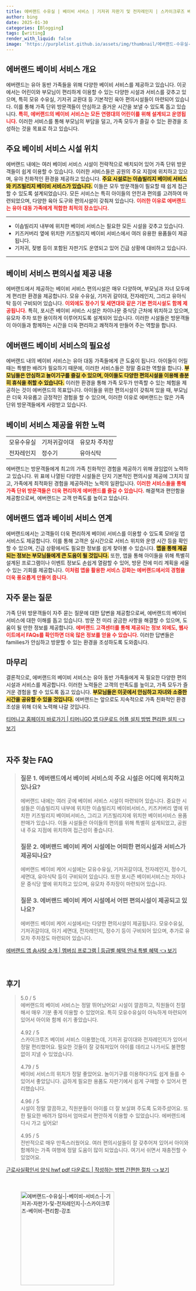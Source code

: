 ```yaml
---
title: 에버랜드 수유실 | 베이비 서비스 | 기저귀 자판기 및 전자레인지 | 스카이크루즈 베이비 편리함 강조
author: bing
date: 2025-01-30
categories: [Blogging]
tags: [writing]
render_with_liquid: false
image: 'https://purplelist.github.io/assets/img/thumbnail/에버랜드-수유실-|-베이비-서비스-|-기저귀-자판기-및-전자레인지-|-스카이크루즈-베이비-편리함-강조.webp'
---
```



<h2 id='에버랜드 베이비 서비스 개요'>에버랜드 베이비 서비스 개요</h2>

<p>에버랜드는 유아 동반 가족들을 위해 다양한 베이비 서비스를 제공하고 있습니다. 이곳에서는 어린이와 부모님이 편리하게 이용할 수 있는 다양한 시설과 서비스를 갖추고 있으며, 특히 모유 수유실, 기저귀 교환대 등 기본적인 육아 편의시설들이 마련되어 있습니다. 이를 통해 가족 단위 방문객들이 안심하고 즐거운 시간을 보낼 수 있도록 돕고 있습니다. <b><span style="color: #ee2323;">특히, 에버랜드의 베이비 서비스는 모든 연령대의 어린이를 위해 설계되고 운영됩니다.</span></b> 이러한 서비스를 통해 부모님의 부담을 덜고, 가족 모두가 즐길 수 있는 환경을 조성하는 것을 목표로 하고 있습니다.</p>

<h2 id='주요 베이비 서비스 시설 위치'>주요 베이비 서비스 시설 위치</h2>

<p>에버랜드 내에는 여러 베이비 서비스 시설이 전략적으로 배치되어 있어 가족 단위 방문객들이 쉽게 이용할 수 있습니다. 이러한 서비스들은 공원의 주요 지점에 위치하고 있으며, 유아 친화적인 환경을 제공하고 있습니다. <b><span style="background-color: #ffe066;">주요 시설로는 이솝빌리지 베이비 서비스와 키즈빌리지 베이비 서비스가 있습니다.</span></b> 이들은 모두 방문객들이 필요할 때 쉽게 접근할 수 있도록 설계되었습니다. 모든 서비스는 특히 아이들의 안전과 편의를 고려하여 마련되었으며, 다양한 육아 도구와 편의시설이 갖춰져 있습니다. <b><span style="color: #ee2323;">이러한 이유로 에버랜드는 유아 대동 가족에게 적합한 최적의 장소입니다.</span></b></p>

<hr />

<ul>
    <li>이솝빌리지 내부에 위치한 베이비 서비스는 필요한 모든 시설을 갖추고 있습니다.</li>
    <li>키즈커버리 옆에 위치한 키즈빌리지 베이비 서비스에서 여러 유용한 용품들이 제공됩니다.</li>
    <li>기저귀, 젖병 등이 포함된 자판기도 운영되고 있어 긴급 상황에 대비하고 있습니다.</li>
</ul>

<hr />

<h2 id='베이비 서비스 편의시설 제공 내용'>베이비 서비스 편의시설 제공 내용</h2>

<p>에버랜드에서 제공하는 베이비 서비스 편의시설은 매우 다양하며, 부모님과 자녀 모두에게 편리한 환경을 제공합니다. 모유 수유실, 기저귀 갈이대, 전자레인지, 그리고 유아식탁 등이 구비되어 있습니다. <b><span style="color: #ee2323;">이외에도 정수기 및 세면대와 같은 기본 편의시설도 함께 제공됩니다.</span></b> 특히, 포시즌 베이비 서비스 시설은 차이나문 중식당 근처에 위치하고 있으며, 유모차 주차 또한 용이하게 이루어지도록 설계되어 있습니다. 이러한 시설들은 방문객들이 아이들과 함께하는 시간을 더욱 편리하고 쾌적하게 만들어 주는 역할을 합니다.</p>

<h2 id='에버랜드 베이비 서비스의 필요성'>에버랜드 베이비 서비스의 필요성</h2>

<p>에버랜드 내의 베이비 서비스는 유아 대동 가족들에게 큰 도움이 됩니다. 아이들이 어릴 때는 특별한 배려가 필요하기 때문에, 이러한 서비스들은 정말 중요한 역할을 합니다. <b><span style="background-color: #ffe066;">부모님들은 안심하고 놀이기구를 즐길 수 있으며, 아이들도 다양한 편의시설을 이용해 충분히 휴식을 취할 수 있습니다.</span></b> 이러한 환경을 통해 가족 모두가 만족할 수 있는 체험을 제공하는 것이 에버랜드의 목표입니다. 아이들을 위한 편의시설이 갖춰져 있을 때, 부모님은 더욱 자유롭고 긍정적인 경험을 할 수 있으며, 이러한 이유로 에버랜드는 많은 가족 단위 방문객들에게 사랑받고 있습니다.</p>

<h2 id='베이비 서비스 제공을 위한 노력'>베이비 서비스 제공을 위한 노력</h2>

<table>
    <tr>
        <td>모유수유실</td>
        <td>기저귀갈이대</td>
        <td>유모차 주차장</td>
    </tr>
    <tr>
        <td>전자레인지</td>
        <td>정수기</td>
        <td>유아식탁</td>
    </tr>
</table>

<p>에버랜드는 방문객들에게 최고의 가족 친화적인 경험을 제공하기 위해 끊임없이 노력하고 있습니다. 위 표에 나열된 다양한 시설들은 단지 기본적인 편의시설 제공에 그치지 않고, 가족에게 최적화된 경험을 제공하려는 노력의 일환입니다. <b><span style="color: #ee2323;">이러한 서비스들을 통해 가족 단위 방문객들은 더욱 편리하게 에버랜드를 즐길 수 있습니다.</span></b> 해결책과 편안함을 제공함으로써, 에버랜드는 고객 만족도를 높이고 있습니다.</p>

<h2 id='에버랜드 앱과 베이비 서비스 연계'>에버랜드 앱과 베이비 서비스 연계</h2>

<p>에버랜드에서는 고객들이 더욱 편리하게 베이비 서비스를 이용할 수 있도록 모바일 앱 서비스도 제공합니다. 이를 통해 고객은 실시간으로 서비스 위치와 운영 시간 등을 확인할 수 있으며, 긴급 상황에서도 필요한 정보를 쉽게 찾아볼 수 있습니다. <b><span style="background-color: #ffe066;">앱을 통해 제공되는 정보는 부모님들에게 큰 도움이 될 것입니다.</span></b> 또한, 앱을 통해 아이들을 위해 특별히 설계된 프로그램이나 이벤트 정보도 손쉽게 열람할 수 있어, 방문 전에 미리 계획을 세울 수 있는 기회를 제공합니다. <b><span style="color: #ee2323;">이처럼 앱을 활용한 서비스 강화는 에버랜드에서의 경험을 더욱 풍요롭게 만들어 줍니다.</span></b></p>

<h2 id='자주 묻는 질문'>자주 묻는 질문</h2>

<p>가족 단위 방문객들이 자주 묻는 질문에 대한 답변을 제공함으로써, 에버랜드의 베이비 서비스에 대한 이해를 돕고 있습니다. 방문 전 미리 궁금한 사항을 해결할 수 있으며, 도움이 될 만한 정보를 제공합니다. <b><span style="color: #ee2323;">에버랜드 고객센터를 통해 제공되는 정보 외에도, 웹사이트에서 FAQs를 확인하면 더욱 많은 정보를 얻을 수 있습니다.</span></b> 이러한 답변들은 families가 안심하고 방문할 수 있는 환경을 조성하도록 도와줍니다.</p>

<h2 id='마무리'>마무리</h2>

<p>결론적으로, 에버랜드의 베이비 서비스는 유아 동반 가족들에게 꼭 필요한 다양한 편의시설과 서비스를 제공합니다. 이러한 노력들은 고객의 만족도를 높이고, 가족 모두가 즐거운 경험을 할 수 있도록 돕고 있습니다. <b><span style="background-color: #ffe066;">부모님들은 이곳에서 안심하고 자녀와 소중한 시간을 공유할 수 있을 것입니다.</span></b> 에버랜드는 앞으로도 지속적으로 가족 친화적인 환경 조성을 위해 더욱 노력해 나갈 것입니다.</p>


<p><a class="click-button" title="티머니고 홈페이지 바로가기 | 티머니GO 앱 다운로드 어플 설치 방법 편리한 설치" href="https://purplelist.github.io/posts/%ED%8B%B0%EB%A8%B8%EB%8B%88%EA%B3%A0-%ED%99%88%ED%8E%98%EC%9D%B4%EC%A7%80-%EB%B0%94%EB%A1%9C%EA%B0%80%EA%B8%B0-%ED%8B%B0%EB%A8%B8%EB%8B%88GO-%EC%95%B1-%EB%8B%A4%EC%9A%B4%EB%A1%9C%EB%93%9C-%EC%96%B4%ED%94%8C-%EC%84%A4%EC%B9%98-%EB%B0%A9%EB%B2%95-%ED%8E%B8%EB%A6%AC%ED%95%9C-%EC%84%A4%EC%B9%98/" rel="dofollow">티머니고 홈페이지 바로가기 | 티머니GO 앱 다운로드 어플 설치 방법 편리한 설치 👈 보기</a></p><br>
<h2 id='자주_찾는_FAQ'>자주 찾는 FAQ</h2>
<div itemscope="" itemtype="https://schema.org/FAQPage"> 
<blockquote> 
<div itemscope="" itemprop="mainEntity" itemtype="https://schema.org/Question"> 
<h3 itemprop="name">질문 1. 에버랜드에서 베이비 서비스의 주요 시설은 어디에 위치하고 있나요?</h3> 
<div itemscope="" itemprop="acceptedAnswer" itemtype="https://schema.org/Answer"> 
<span itemprop="text"> 
<p>에버랜드 내에는 여러 곳에 베이비 서비스 시설이 마련되어 있습니다. 중요한 시설들은 이솝빌리지 내부에 위치한 이솝빌리지 베이비서비스, 키즈커버리 옆에 위치한 키즈빌리지 베이비서비스, 그리고 키즈빌리지에 위치한 베이비서비스 용품 판매가 있습니다. 이들 시설들은 아이들의 편의를 위해 특별히 설계되었고, 공원 내 주요 지점에 위치하여 접근성이 좋습니다.</p> 
</span> 
</div> 
</div> 

<div itemscope="" itemprop="mainEntity" itemtype="https://schema.org/Question"> 
<h3 itemprop="name">질문 2. 에버랜드 베이비 케어 시설에는 어떠한 편의시설과 서비스가 제공되나요?</h3> 
<div itemscope="" itemprop="acceptedAnswer" itemtype="https://schema.org/Answer"> 
<span itemprop="text"> 
<p>에버랜드 베이비 케어 시설에는 모유수유실, 기저귀갈이대, 전자레인지, 정수기, 세면대, 유아식탁 등이 구비되어 있습니다. 또한 포시즌 베이비서비스는 차이나문 중식당 옆에 위치하고 있으며, 유모차 주차장이 마련되어 있습니다.</p> 
</span> 
</div> 
</div> 

<div itemscope="" itemprop="mainEntity" itemtype="https://schema.org/Question"> 
<h3 itemprop="name">질문 3. 에버랜드 베이비 케어 시설에서 어떤 편의시설이 제공되고 있나요?</h3> 
<div itemscope="" itemprop="acceptedAnswer" itemtype="https://schema.org/Answer"> 
<span itemprop="text"> 
<p>에버랜드 베이비 케어 시설에서는 다양한 편의시설이 제공됩니다. 모유수유실, 기저귀갈이대, 아기 세면대, 전자레인지, 정수기 등이 구비되어 있으며, 추가로 유모차 주차장도 마련되어 있습니다.</p> 
</span> 
</div> 
</div> 
</blockquote> 
</div>
<p><a class="click-button" title="에버랜드 앱 솜사탕 소개 | 멤버십 프로그램 | 등급별 혜택 안내 특별 혜택" href="https://purplelist.github.io/posts/%EC%97%90%EB%B2%84%EB%9E%9C%EB%93%9C-%EC%95%B1-%EC%86%9C%EC%82%AC%ED%83%95-%EC%86%8C%EA%B0%9C-%EB%A9%A4%EB%B2%84%EC%8B%AD-%ED%94%84%EB%A1%9C%EA%B7%B8%EB%9E%A8-%EB%93%B1%EA%B8%89%EB%B3%84-%ED%98%9C%ED%83%9D-%EC%95%88%EB%82%B4-%ED%8A%B9%EB%B3%84-%ED%98%9C%ED%83%9D/" rel="dofollow">에버랜드 앱 솜사탕 소개 | 멤버십 프로그램 | 등급별 혜택 안내 특별 혜택 👈 보기</a></p><br>
<h2 id='후기'>후기</h2>
<div itemscope itemtype="https://schema.org/Product">
  <blockquote>
  <div itemprop="review" itemscope itemtype="https://schema.org/Review">
      <div itemprop="reviewRating" itemscope itemtype="https://schema.org/Rating"> <span itemprop="ratingValue">5.0</span> / <span itemprop="bestRating">5</span> </div>
      <span itemprop="reviewBody">에버랜드의 베이비 서비스는 정말 뛰어났어요! 시설이 깔끔하고, 직원들이 친절해서 매우 기분 좋게 이용할 수 있었어요. 특히 모유수유실이 아늑하게 마련되어 있어서 아이와 함께 쉬기 좋았습니다.</span>
  </div>
  <br>
  <div itemprop="review" itemscope itemtype="https://schema.org/Review">
      <div itemprop="reviewRating" itemscope itemtype="https://schema.org/Rating"> <span itemprop="ratingValue">4.92</span> / <span itemprop="bestRating">5</span> </div>
      <span itemprop="reviewBody">스카이크루즈 베이비 서비스 이용했는데, 기저귀 갈이대와 전자레인지가 있어서 정말 편리했어요. 필요한 것들이 잘 갖춰져있어 아이를 데리고 나가서도 불편함 없이 지낼 수 있었습니다.</span>
  </div>
  <br>
  <div itemprop="review" itemscope itemtype="https://schema.org/Review">
      <div itemprop="reviewRating" itemscope itemtype="https://schema.org/Rating"> <span itemprop="ratingValue">4.79</span> / <span itemprop="bestRating">5</span> </div>
      <span itemprop="reviewBody">베이비 서비스의 위치가 정말 좋았어요. 놀이기구를 이용하다가도 쉽게 들를 수 있어서 좋았답니다. 급하게 필요한 용품도 자판기에서 쉽게 구매할 수 있어서 편리했습니다.</span>
  </div>
  <br>
  <div itemprop="review" itemscope itemtype="https://schema.org/Review">
      <div itemprop="reviewRating" itemscope itemtype="https://schema.org/Rating"> <span itemprop="ratingValue">4.96</span> / <span itemprop="bestRating">5</span> </div>
      <span itemprop="reviewBody">시설이 정말 깔끔하고, 직원분들이 아이를 더 잘 보살펴 주도록 도와주셨어요. 또한 필요한 배려가 많아서 엄마로서 편안하게 이용할 수 있었습니다. 에버랜드에 다시 가고 싶어요!</span>
  </div>
  <br>
  <div itemprop="review" itemscope itemtype="https://schema.org/Review">
      <div itemprop="reviewRating" itemscope itemtype="https://schema.org/Rating"> <span itemprop="ratingValue">4.95</span> / <span itemprop="bestRating">5</span> </div>
      <span itemprop="reviewBody">전반적으로 매우 만족스러웠어요. 여러 편의시설들이 잘 갖추어져 있어서 아이와 함께하는 가족 여행에 정말 도움이 많이 되었습니다. 여기서 쉬면서 재충전할 수 있었어요.</span>
  </div>
  </blockquote>
</div>
<p><a class="click-button" title="근로사실확인서 양식 hwf pdf 다운로드 | 작성하는 방법 간편한 절차" href="https://purplelist.github.io/posts/%EA%B7%BC%EB%A1%9C%EC%82%AC%EC%8B%A4%ED%99%95%EC%9D%B8%EC%84%9C-%EC%96%91%EC%8B%9D-hwf-pdf-%EB%8B%A4%EC%9A%B4%EB%A1%9C%EB%93%9C-%EC%9E%91%EC%84%B1%ED%95%98%EB%8A%94-%EB%B0%A9%EB%B2%95-%EA%B0%84%ED%8E%B8%ED%95%9C-%EC%A0%88%EC%B0%A8/" rel="dofollow">근로사실확인서 양식 hwf pdf 다운로드 | 작성하는 방법 간편한 절차 👈 보기</a></p><br>
<figure class="image"><img src="https://purplelist.github.io/assets/img/thumbnail/에버랜드-수유실-|-베이비-서비스-|-기저귀-자판기-및-전자레인지-|-스카이크루즈-베이비-편리함-강조.webp" alt="에버랜드-수유실-|-베이비-서비스-|-기저귀-자판기-및-전자레인지-|-스카이크루즈-베이비-편리함-강조" width="256" height="256"></figure>